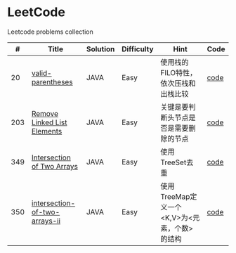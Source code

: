 # LeetCode

Leetcode problems collection


| #  |  Title | Solution  | Difficulty  | Hint | Code|
| ------------ | ------------ | ------------ | ------------ | --------|--------|
| 20  | [valid-parentheses](https://leetcode.com/problems/valid-parentheses/description/ "valid-parentheses") | JAVA  | Easy  | 使用栈的FILO特性，依次压栈和出栈比较 |[code](https://github.com/WillJE/LeetCode/blob/master/algorithms/20%20Valid%20Parentheses/ValidParentheses.java "code")|
| 203  | [Remove Linked List Elements](https://leetcode.com/problems/remove-linked-list-elements/ "Remove Linked List Elements") | JAVA  | Easy  | 关键是要判断头节点是否是需要删除的节点 |[code](https://github.com/WillJE/LeetCode/blob/master/algorithms/203%20Remove%20Linked%20List%20Elements/Solution.java "code")|
| 349  | [Intersection of Two Arrays](https://leetcode.com/problems/Intersection-of-Two-Arrays/ "Intersection of Two Arrays") | JAVA  | Easy  | 使用TreeSet去重 |[code](https://github.com/WillJE/LeetCode/blob/master/algorithms/349%20Intersection%20of%20Two%20Arrays/Solution.java "code")|
| 350  | [intersection-of-two-arrays-ii](https://leetcode.com/problems/intersection-of-two-arrays-ii/ "intersection-of-two-arrays-ii") | JAVA  | Easy  | 使用TreeMap定义一个<K,V>为<元素，个数>的结构 |[code](https://github.com/WillJE/LeetCode/blob/master/algorithms/350%20intersection-of-two-arrays-ii/Solution.java "code")|

